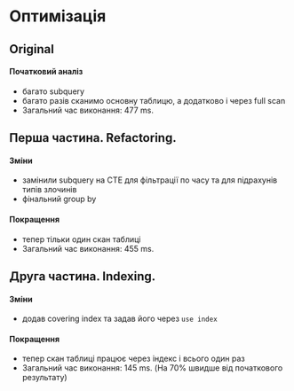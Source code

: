 # Оптимізація 

## Original 
#### Початковий аналіз 
+ багато subquery
+ багато разів сканимо основну таблицю, а додатково і через full scan
+ Загальний час виконання: 477 ms. 

## Перша частина. Refactoring.
#### Зміни 
+ замінили subquery на CTE для фільтрації по часу та для підрахунів типів злочинів
+ фінальний group by 
#### Покращення 
+ тепер тільки один скан таблиці
+ Загальний час виконання: 455 ms.

## Друга частина. Indexing.
#### Зміни 
+ додав сovering index та задав його через ```use index```

#### Покращення
+ тепер скан таблиці працює через індекс і всього один раз
+ Загальний час виконання: 145 ms. (На 70% швидше від початкового результату)

